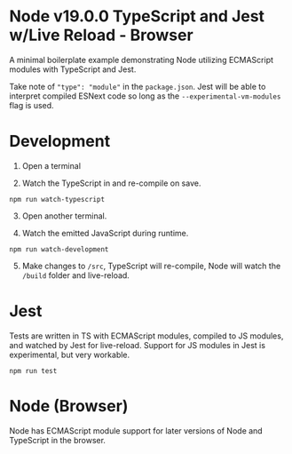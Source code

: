 # Node v19.0.0 TypeScript and Jest w/Live Reload - Browser

A minimal boilerplate example demonstrating Node utilizing ECMAScript modules with TypeScript and Jest.

Take note of `"type": "module"` in the `package.json`. Jest will be able to interpret compiled ESNext code so long as the `--experimental-vm-modules` flag is used.

# Development

1. Open a terminal

2. Watch the TypeScript in and re-compile on save.

```
npm run watch-typescript
```

3. Open another terminal.

4. Watch the emitted JavaScript during runtime.

```
npm run watch-development
```

5. Make changes to `/src`, TypeScript will re-compile, Node will watch the `/build` folder and live-reload.

# Jest

Tests are written in TS with ECMAScript modules, compiled to JS modules, and watched by Jest for live-reload. Support for JS modules in Jest is experimental, but very workable.

```
npm run test
```

# Node (Browser)

Node has ECMAScript module support for later versions of Node and TypeScript in the browser.
